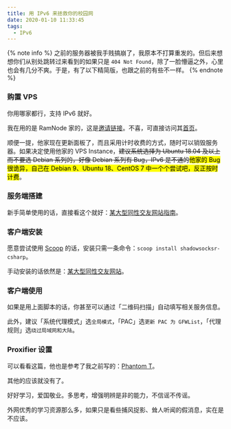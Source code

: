 ```yaml
---
title: 用 IPv6 来拯救你的校园网
date: 2020-01-10 11:33:45
tags:
  - IPv6
---
```


{% note info %}
之前的服务器被我手贱搞崩了，我原本不打算重发的。但后来想想你们从别处跳转过来看到的如果只是 `404 Not Found`，除了一脸懵逼之外，心里也会有几分不爽。于是，有了以下精简版，也跟之前的有些不一样。
{% endnote %}

<!-- more -->

### 购置 VPS

你用哪家都行，支持 IPv6 就好。

我在用的是 RamNode 家的，这是[邀请链接](https://clientarea.ramnode.com/aff.php?aff=3737)。不喜，可直接访问其[首页](https://www.ramnode.com/)。

顺便一提，他家现在更新面板了，而且采用计时收费的方式，随时可以销毁服务器。如果决定使用他家的 VPS Instance，~~建议系统选择为 Ubuntu 18.04 及以上而不要选 Debian 系列的，好像 Debian 系列有 Bug，IPv6 是不通的~~<mark>他家的 Bug 很诡异，自己在 Debian 9、Ubuntu 18、CentOS 7 中一个个尝试吧，反正按时计费</mark>。

### 服务端搭建

新手简单使用的话，直接看这个就好：[某大型同性交友网站指南](https://github.com/233boy/ss/wiki/Shadowsocks%E6%90%AD%E5%BB%BA%E8%AF%A6%E7%BB%86%E5%9B%BE%E6%96%87%E6%95%99%E7%A8%8B)。

### 客户端安装

愿意尝试使用 [Scoop](https://zs.fyi/archives/scoop-guidebook.html) 的话，安装只需一条命令：`scoop install shadowsocksr-csharp`。

手动安装的话依然是：[某大型同性交友网站](https://github.com/shadowsocksrr/shadowsocksr-csharp/releases)。

### 客户端使用

如果是用上面脚本的话，你甚至可以通过「二维码扫描」自动填写相关服务信息。

此外，建议「系统代理模式」选`全局模式`，「PAC」选`更新 PAC 为 GFWList`，「代理规则」选`绕过局域网和大陆`。

### Proxifier 设置

可以看看这篇，他也是参考了我之前写的：[Phantom T](https://phantomt.github.io/2019/05/02/Linux-000-VPS/#%E4%BD%BF%E7%94%A8Proxifier%E8%BF%9B%E8%A1%8C%E5%85%A8%E5%B1%80%E4%BB%A3%E7%90%86)。

其他的应该就没有了。

好好学习，爱国敬业。多思考，增强明辨是非的能力，不信谣不传谣。

外网优秀的学习资源那么多，如果只是看些捕风捉影、耸人听闻的假消息，实在是不应该。
